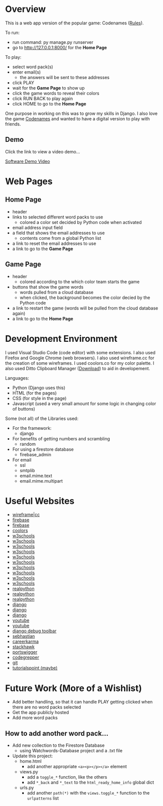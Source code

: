 # Overview

This is a web app version of the popular game: Codenames ([Rules](https://czechgames.com/files/rules/codenames-rules-en.pdf)).

To run:
* run command: py manage.py runserver
* go to http://127.0.0.1:8000/ for the **Home Page**

To play:
* select word pack(s)
* enter email(s)
    * the answers will be sent to these addresses
* click PLAY
* wait for the **Game Page** to show up
* click the game words to reveal their colors
* click RUN BACK to play again
* click HOME to go to the **Home Page**


One purpose in working on this was to grow my skills in Django. I also love the game [Codenames](https://czechgames.com/files/rules/codenames-rules-en.pdf) and wanted to have a digital version to play with friends.

## Demo

Click the link to view a video demo...

[Software Demo Video](https://youtu.be/6RsB65yzDz8)

# Web Pages

## Home Page
* header
* links to selected different word packs to use
    * colored a color set decided by Python code when activated
* email address input field
* a field that shows the email addresses to use
    * contents come from a global Python list
* a link to reset the email addresses to use
* a link to go to the **Game Page**

## Game Page
* header
    * colored according to the which color team starts the game
* buttons that show the game words
    * words pulled from a cloud database
    * when clicked, the background becomes the color decied by the Python code
* a link to restart the game (words will be pulled from the cloud database again)
* a link to go to the **Home Page**

# Development Environment

I used Visual Studio Code (code editor) with some extensions. I also used Firefox and Google Chrome (web browsers). I also used wireframe.cc for the creation of some wireframes. I used coolors.co for my color palette. I also used Ditto Clipboard Manager ([Download](https://ditto-cp.sourceforge.io/)) to aid in developement. 

Languages:
* Python (Django uses this)
* HTML (for the pages)
* CSS (for style in the page)
* Javascript (used a very small amount for some logic in changing color of buttons)

Some (not all) of the Libraries used: 
* For the framework:
    * django
* For benefits of getting numbers and scrambling
    * random
* For using a firestore database
    * firebase_admin
* For email
    * ssl
    * smtplib
    * email.mime.text
    * email.mime.multipart


# Useful Websites

* [wireframe|cc](https://wireframe.cc/)
* [firebase](https://console.firebase.google.com/)
* [firebase](https://firebase.google.com/)
* [coolors](https://coolors.co)
* [w3schools](https://www.w3schools.com/html/tryit.asp?filename=tryhtml_table3)
* [w3schools](https://www.w3schools.com/html/html_tables.asp)
* [w3schools](https://www.w3schools.com/html/)
* [w3schools](https://www.w3schools.com/css/)
* [w3schools](https://www.w3schools.com/jsref/event_onclick.asp)
* [w3schools](https://www.w3schools.com/jsref/prop_style_backgroundcolor.asp)
* [w3schools](https://www.w3schools.com/tags/tag_button.asp)
* [w3schools](https://www.w3schools.com/js/js_if_else.asp)
* [w3schools](https://www.w3schools.com/django/)
* [w3schools](https://www.w3schools.com/django/django_add_record.php)
* [realpython](https://realpython.com/courses/django-portfolio-project/)
* [realpython](https://realpython.com/get-started-with-django-1/)
* [realpython](https://realpython.com/python-send-email/)
* [django](https://docs.djangoproject.com/en/4.0/)
* [django](https://docs.djangoproject.com/en/4.0/ref/request-response/#django.http.HttpRequest.POST)
* [django](https://docs.djangoproject.com/en/4.0/ref/csrf/)
* [youtube](https://www.youtube.com/watch?v=rHux0gMZ3Eg)
* [youtube](https://www.youtube.com/watch?v=QLL4KzFMfVw)
* [django debug toolbar](https://django-debug-toolbar.readthedocs.io/en/latest/)
* [sebhastian](https://sebhastian.com/css-not-linking-html/)
* [careerkarma](https://careerkarma.com/blog/python-builtin-function-or-method-is-not-subscriptable/)
* [stackhawk](https://www.stackhawk.com/blog/django-csrf-protection-guide/)
* [portswigger](https://portswigger.net/web-security/csrf)
* [codegrepper](https://www.codegrepper.com/code-examples/python/django+import+file+from+another+directory)
* [git](https://git-scm.com/docs/gitignore)
* [tutorialspoint (maybe)](https://www.tutorialspoint.com/django/index.htm)

# Future Work (More of a Wishlist)

* Add better handling, so that it can handle PLAY getting clicked when there are no word packs selected
* Get the app publicly hosted
* Add more word packs

## How to add another word pack...
* Add new collection to the Firestore Database
    * using Watchwords-Database project and a .txt file
* Update this project:
    * home.html
        * add another appropriate `<a><p></p></a>` element 
    * views.py
        * add a `toggle_*` function, like the others
        * add `*_back` and `*_text` to the `html_ready_home_info` global dict
    * urls.py
        * add another `path(*)` with the `views.toggle_*` function to the `urlpatterns` list
